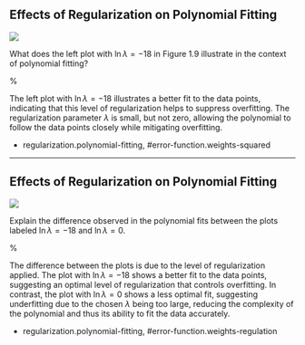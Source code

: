 ## Effects of Regularization on Polynomial Fitting

![](https://cdn.mathpix.com/cropped/2024_05_18_e829ee8c78472bc3e50eg-1.jpg?height=448&width=1510&top_left_y=208&top_left_x=148)

What does the left plot with $\ln \lambda = -18$ in Figure 1.9 illustrate in the context of polynomial fitting?

%

The left plot with $\ln \lambda = -18$ illustrates a better fit to the data points, indicating that this level of regularization helps to suppress overfitting. The regularization parameter $\lambda$ is small, but not zero, allowing the polynomial to follow the data points closely while mitigating overfitting.

- regularization.polynomial-fitting, #error-function.weights-squared

---

## Effects of Regularization on Polynomial Fitting

![](https://cdn.mathpix.com/cropped/2024_05_18_e829ee8c78472bc3e50eg-1.jpg?height=448&width=1510&top_left_y=208&top_left_x=148)

Explain the difference observed in the polynomial fits between the plots labeled $\ln \lambda = -18$ and $\ln \lambda = 0$.

%

The difference between the plots is due to the level of regularization applied. The plot with $\ln \lambda = -18$ shows a better fit to the data points, suggesting an optimal level of regularization that controls overfitting. In contrast, the plot with $\ln \lambda = 0$ shows a less optimal fit, suggesting underfitting due to the chosen $\lambda$ being too large, reducing the complexity of the polynomial and thus its ability to fit the data accurately.

- regularization.polynomial-fitting, #error-function.weights-regulation